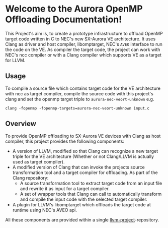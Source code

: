# Welcome to the Aurora OpenMP Offloading Documentation!

This Project's aim is, to create a prototype infrastructure to offload
OpenMP target code written in C to NEC's new SX-Aurora VE architecture.
It uses Clang as driver and host compiler, libomptarget, NEC's `AVEO`
interface to run the code on the VE. As compiler the target code, the
project can work with NEC's ncc compiler or with a Clang compiler which
supports VE as a target for LLVM.

## Usage

To compile a source file which contains target code for the VE
architecture with ncc as target compiler, compile the source code with
this project's clang and set the openmp target triple to
`aurora-nec-veort-unknown` e.g.

``` console
clang -fopenmp -fopenmp-targets=aurora-nec-veort-unknown input.c
```

## Overview

To provide OpenMP offloading to SX-Aurora VE devices with Clang as host
compiler, this project provides the following components:

- A version of LLVM, modified so that Clang can recognize a new target
  triple for the VE architecture (Whether or not Clang/LLVM is actually
  used as target compiler).
- A modified version of Clang that can invoke the projects source
  transformation tool and a target compiler for offloading. As part of
  the Clang repository:
  - A source transformation tool to extract target code from an
    input file and rewrite it as input for a target compiler.
  - A set of wrapper tools that Clang can call to automatically
    transform and compile the input code with the selected target
    compiler.
- A plugin for LLVM's libomptarget which offloads the target code at
  runtime using NEC's AVEO api.

All these components are provided within a single
[llvm-project](%%llvm%%)-repository.
